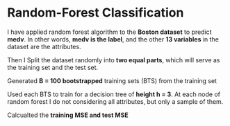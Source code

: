# Random-Forest Classification

I have applied random forest algorithm to the **Boston dataset** to predict **medv**. In other words, **medv is the label**, and the other **13 variables** in the dataset are the attributes.

Then I Split the dataset randomly into **two equal parts**, which will serve as the training set and the test set. 

Generated **B = 100 bootstrapped** training sets (BTS) from the training set

Used each BTS to train for a decision tree of **height h = 3**. At each node of random forest I do not considering all attributes, but only a sample of them.

Calcualted the **training MSE and test MSE**



